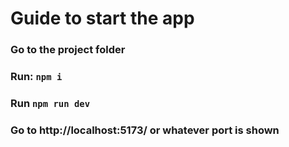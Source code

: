 # Guide to start the app

### Go to the project folder

### Run: ``` npm i ```

### Run ``` npm run dev ```

### Go to http://localhost:5173/ or whatever port is shown
